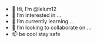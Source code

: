 - 👋 Hi, I’m @lelum12
- 👀 I’m interested in ...
- 🌱 I’m currently learning ...
- 💞️ I’m looking to collaborate on ...
- 📫 be cool stay safe

<!---
lelum12/lelum12 is a ✨ special ✨ repository because its `README.md` (this file) appears on your GitHub profile.
You can click the Preview link to take a look at your changes.
--->
